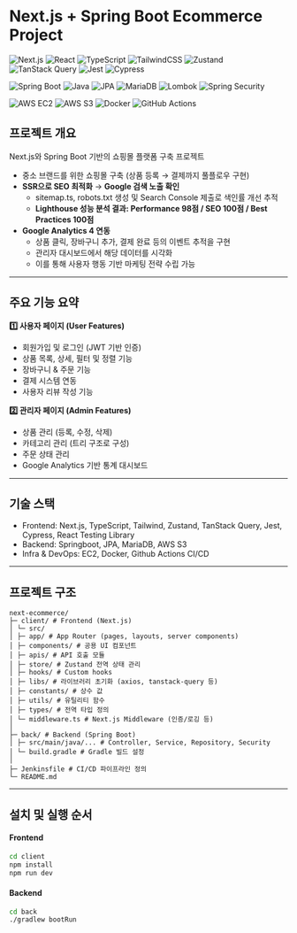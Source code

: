 # Next.js + Spring Boot Ecommerce Project

<!-- Frontend -->
![Next.js](https://img.shields.io/badge/Next.js-14-black?logo=nextdotjs)
![React](https://img.shields.io/badge/React-18-61DAFB?logo=react&logoColor=black)
![TypeScript](https://img.shields.io/badge/TypeScript-5.x-3178C6?logo=typescript&logoColor=white)
![TailwindCSS](https://img.shields.io/badge/TailwindCSS-3.x-06B6D4?logo=tailwindcss&logoColor=white)
![Zustand](https://img.shields.io/badge/Zustand-Store-yellow)
![TanStack Query](https://img.shields.io/badge/TanStack%20Query-5.x-FF4154)
![Jest](https://img.shields.io/badge/Jest-29-C21325?logo=jest)
![Cypress](https://img.shields.io/badge/Cypress-14-17202C?logo=cypress)

<!-- Backend -->
![Spring Boot](https://img.shields.io/badge/Spring%20Boot-3.1.4-6DB33F?logo=springboot&logoColor=white)
![Java](https://img.shields.io/badge/Java-17-007396?logo=java&logoColor=white)
![JPA](https://img.shields.io/badge/JPA-Hibernate-59666C?logo=hibernate)
![MariaDB](https://img.shields.io/badge/MariaDB-10.x-003545?logo=mariadb)
![Lombok](https://img.shields.io/badge/Lombok-annotationProcessor-orange)
![Spring Security](https://img.shields.io/badge/Spring%20Security-JWT-6DB33F)

<!-- Infra & DevOps -->
![AWS EC2](https://img.shields.io/badge/AWS-EC2-FF9900?logo=amazonaws&logoColor=white)
![AWS S3](https://img.shields.io/badge/AWS-S3-569A31?logo=amazons3&logoColor=white)
![Docker](https://img.shields.io/badge/Docker-24-2496ED?logo=docker&logoColor=white)
![GitHub Actions](https://img.shields.io/badge/GitHub%20Actions-CI%2FCD-2088FF?logo=githubactions&logoColor=white)

## 프로젝트 개요
Next.js와 Spring Boot 기반의 쇼핑몰 플랫폼 구축 프로젝트

- 중소 브랜드를 위한 쇼핑몰 구축 (상품 등록 → 결제까지 풀플로우 구현)
- **SSR으로 SEO 최적화** → **Google 검색 노출 확인**
    - sitemap.ts, robots.txt 생성 및 Search Console 제출로 색인률 개선 추적
    - **Lighthouse 성능 분석 결과: Performance 98점 / SEO 100점 / Best Practices 100점**
- **Google Analytics 4 연동**
    - 상품 클릭, 장바구니 추가, 결제 완료 등의 이벤트 추적을 구현
    - 관리자 대시보드에서 해당 데이터를 시각화
    - 이를 통해 사용자 행동 기반 마케팅 전략 수립 가능
--- 

## 주요 기능 요약
**1️⃣ 사용자 페이지 (User Features)**

- 회원가입 및 로그인 (JWT 기반 인증)
- 상품 목록, 상세, 필터 및 정렬 기능
- 장바구니 & 주문 기능
- 결제 시스템 연동
- 사용자 리뷰 작성 기능

**2️⃣ 관리자 페이지 (Admin Features)**

- 상품 관리 (등록, 수정, 삭제)
- 카테고리 관리 (트리 구조로 구성)
- 주문 상태 관리
- Google Analytics 기반 통계 대시보드
---
## 기술 스택
- Frontend: Next.js, TypeScript, Tailwind, Zustand, TanStack Query, Jest, Cypress, React Testing Library
- Backend: Springboot, JPA, MariaDB, AWS S3
- Infra & DevOps: EC2, Docker, Github Actions CI/CD
---

## 프로젝트 구조

```
next-ecommerce/
├─ client/ # Frontend (Next.js)
│ └─ src/
│ ├─ app/ # App Router (pages, layouts, server components)
│ ├─ components/ # 공용 UI 컴포넌트
│ ├─ apis/ # API 호출 모듈
│ ├─ store/ # Zustand 전역 상태 관리
│ ├─ hooks/ # Custom hooks
│ ├─ libs/ # 라이브러리 초기화 (axios, tanstack-query 등)
│ ├─ constants/ # 상수 값
│ ├─ utils/ # 유틸리티 함수
│ ├─ types/ # 전역 타입 정의
│ └─ middleware.ts # Next.js Middleware (인증/로깅 등)
│
├─ back/ # Backend (Spring Boot)
│ ├─ src/main/java/... # Controller, Service, Repository, Security
│ └─ build.gradle # Gradle 빌드 설정
│
├─ Jenkinsfile # CI/CD 파이프라인 정의
└─ README.md
```


---


## 설치 및 실행 순서

#### Frontend
```bash
cd client
npm install
npm run dev
```

#### Backend
```bash
cd back
./gradlew bootRun

```

